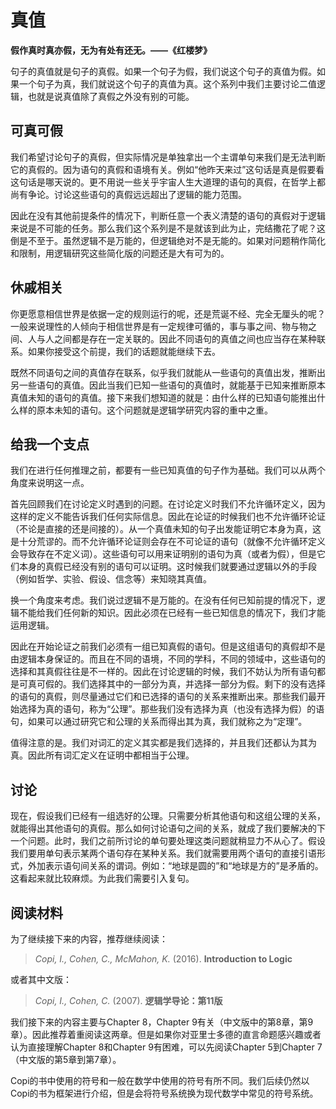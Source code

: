 # 真值

**假作真时真亦假，无为有处有还无。——《红楼梦》**

句子的真值就是句子的真假。如果一个句子为假，我们说这个句子的真值为假。如果一个句子为真，我们就说这个句子的真值为真。这个系列中我们主要讨论二值逻辑，也就是说真值除了真假之外没有别的可能。

## 可真可假

我们希望讨论句子的真假，但实际情况是单独拿出一个主谓单句来我们是无法判断它的真假的。因为语句的真假和语境有关。例如“他昨天来过”这句话是真是假要看这句话是哪天说的。更不用说一些关乎宇宙人生大道理的语句的真假，在哲学上都尚有争论。讨论这些语句的真假远远超出了逻辑的能力范围。

因此在没有其他前提条件的情况下，判断任意一个表义清楚的语句的真假对于逻辑来说是不可能的任务。那么我们这个系列是不是就该到此为止，完结撒花了呢？这倒是不至于。虽然逻辑不是万能的，但逻辑绝对不是无能的。如果对问题稍作简化和限制，用逻辑研究这些简化版的问题还是大有可为的。

## 休戚相关

你更愿意相信世界是依据一定的规则运行的呢，还是荒诞不经、完全无厘头的呢？一般来说理性的人倾向于相信世界是有一定规律可循的，事与事之间、物与物之间、人与人之间都是存在一定关联的。因此不同语句的真值之间也应当存在某种联系。如果你接受这个前提，我们的话题就能继续下去。

既然不同语句之间的真值存在联系，似乎我们就能从一些语句的真值出发，推断出另一些语句的真值。因此当我们已知一些语句的真值时，就能基于已知来推断原本真值未知的语句的真值。接下来我们想知道的就是：由什么样的已知语句能推出什么样的原本未知的语句。这个问题就是逻辑学研究内容的重中之重。

## 给我一个支点

我们在进行任何推理之前，都要有一些已知真值的句子作为基础。我们可以从两个角度来说明这一点。

首先回顾我们在讨论定义时遇到的问题。在讨论定义时我们不允许循环定义，因为这样的定义不能告诉我们任何实际信息。因此在论证的时候我们也不允许循环论证（不论是直接的还是间接的）。从一个真值未知的句子出发能证明它本身为真，这是十分荒谬的。而不允许循环论证则会存在不可论证的语句（就像不允许循环定义会导致存在不定义词）。这些语句可以用来证明别的语句为真（或者为假），但是它们本身的真假已经没有别的语句可以证明。这时候我们就要通过逻辑以外的手段（例如哲学、实验、假设、信念等）来知晓其真值。

换一个角度来考虑。我们说过逻辑不是万能的。在没有任何已知前提的情况下，逻辑不能给我们任何新的知识。因此必须在已经有一些已知信息的情况下，我们才能运用逻辑。

因此在开始论证之前我们必须有一组已知真假的语句。但是这组语句的真假却不是由逻辑本身保证的。而且在不同的语境，不同的学科，不同的领域中，这些语句的选择和其真假往往是不一样的。因此在讨论逻辑的时候，我们不妨认为所有语句都是可真可假的。我们选择其中的一部分为真，并选择一部分为假。剩下的没有选择的语句的真假，则尽量通过它们和已选择的语句的关系来推断出来。那些我们最开始选择为真的语句，称为“公理”。那些我们没有选择为真（也没有选择为假）的语句，如果可以通过研究它和公理的关系而得出其为真，我们就称之为“定理”。

值得注意的是。我们对词汇的定义其实都是我们选择的，并且我们还都认为其为真。因此所有词汇定义在证明中都相当于公理。

## 讨论

现在，假设我们已经有一组选好的公理。只需要分析其他语句和这组公理的关系，就能得出其他语句的真假。那么如何讨论语句之间的关系，就成了我们要解决的下一个问题。此时，我们之前所讨论的单句要处理这类问题就稍显力不从心了。假设我们要用单句表示某两个语句存在某种关系。我们就需要用两个语句的直接引语形式，外加表示语句间关系的谓词。例如：“地球是圆的”和“地球是方的”是矛盾的。这看起来就比较麻烦。为此我们需要引入复句。

## 阅读材料

为了继续接下来的内容，推荐继续阅读：

> *Copi, I., Cohen, C., McMahon, K.* (2016). **Introduction to Logic**

或者其中文版：

> *Copi, I., Cohen, C.* (2007). **逻辑学导论：第11版**

我们接下来的内容主要与Chapter 8，Chapter 9有关（中文版中的第8章，第9章）。因此推荐着重阅读这两章。但是如果你对亚里士多德的直言命题感兴趣或者认为直接理解Chapter 8和Chapter 9有困难，可以先阅读Chapter 5到Chapter 7（中文版的第5章到第7章）。

Copi的书中使用的符号和一般在数学中使用的符号有所不同。我们后续仍然以Copi的书为框架进行介绍，但是会将符号系统换为现代数学中常见的符号系统。